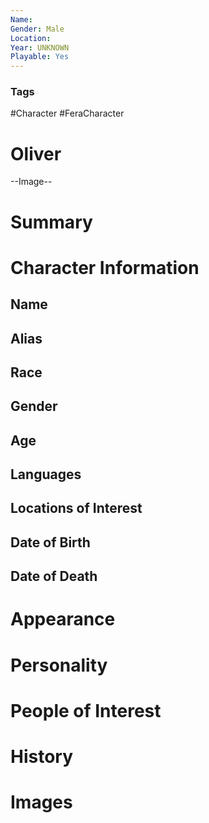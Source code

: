 ```yaml
---
Name: 
Gender: Male
Location: 
Year: UNKNOWN
Playable: Yes
---
```


### Tags
#Character #FeraCharacter 

# Oliver

--Image--

# Summary


# Character Information

## Name

## Alias

## Race

## Gender

## Age

## Languages

## Locations of Interest

## Date of Birth

## Date of Death

# Appearance

# Personality

# People of Interest

# History

# Images
